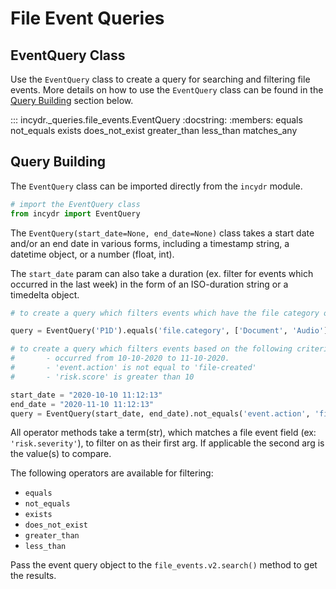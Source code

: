 # File Event Queries

## EventQuery Class

Use the `EventQuery` class to create a query for searching and filtering file events.  More details on how to use the `EventQuery` class can be found in the [Query Building](#query-building) section below.

::: incydr._queries.file_events.EventQuery
    :docstring:
    :members: equals not_equals exists does_not_exist greater_than less_than matches_any

## Query Building

The `EventQuery` class can be imported directly from the `incydr` module.

```python
# import the EventQuery class
from incydr import EventQuery
```

The `EventQuery(start_date=None, end_date=None)` class takes a start date and/or an end date in various forms, including a timestamp string, a datetime object, or a number (float, int).

The `start_date` param can also take a duration (ex. filter for events which occurred in the last week) in the form of an ISO-duration string or a timedelta object.

```python
# to create a query which filters events which have the file category of 'Document' or 'Audio' from the past 1 day

query = EventQuery('P1D').equals('file.category', ['Document', 'Audio'])

# to create a query which filters events based on the following criteria:
#       - occurred from 10-10-2020 to 11-10-2020.
#       - 'event.action' is not equal to 'file-created'
#       - 'risk.score' is greater than 10

start_date = "2020-10-10 11:12:13"
end_date = "2020-11-10 11:12:13"
query = EventQuery(start_date, end_date).not_equals('event.action', 'file-created').greater_than('risk.score', 10)
```

All operator methods take a term(str), which matches a file event field (ex: `'risk.severity'`), to filter on as their first arg.  If applicable the second arg is the value(s) to compare.

The following operators are available for filtering:
* `equals`
* `not_equals`
* `exists`
* `does_not_exist`
* `greater_than`
* `less_than`

Pass the event query object to the `file_events.v2.search()` method to get the results.
